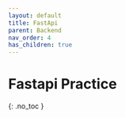 ```yaml
---
layout: default
title: FastApi
parent: Backend
nav_order: 4
has_children: true
---
```


# Fastapi Practice
{: .no_toc }
